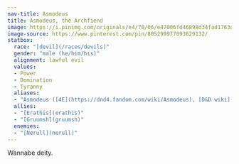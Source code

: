 ```yaml
---
nav-title: Asmodeus
title: Asmodeus, the Archfiend
image: https://i.pinimg.com/originals/e4/70/06/e47006fd46898d34fad1763d3983dfde.jpg
image-source: https://www.pinterest.com/pin/805299977093629132/
statbox:
  race: "[devil](/races/devils)"
  gender: "male (he/him/his)"
  alignment: lawful evil
  values:
  - Power
  - Domination
  - Tyranny
  aliases:
  - "Asmodeus ([4E](https://dnd4.fandom.com/wiki/Asmodeus), [D&D wiki](https://dungeonsdragons.fandom.com/wiki/Asmodeus))"
  allies:
  - "[Erathis](erathis)"
  - "[Gruumsh](gruumsh)"
  enemies:
  - "[Nerull](nerull)"
---
```


Wannabe deity.
